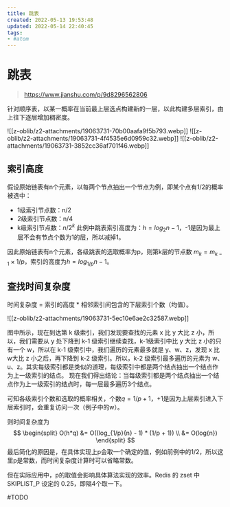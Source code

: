 ```yaml
---
title: 跳表
created: 2022-05-13 19:53:48
updated: 2022-05-14 22:40:45
tags: 
- #atom
---
```

# 跳表

>https://www.jianshu.com/p/9d8296562806

针对顺序表，以某一概率在当前最上层选点构建新的一层，以此构建多层索引，由上往下逐层增加稠密度。

![[z-oblib/z2-attachments/19063731-70b00aafa9f5b793.webp]]
![[z-oblib/z2-attachments/19063731-4f4535e6d0959c32.webp]]
![[z-oblib/z2-attachments/19063731-3852cc36af701f46.webp]]

## 索引高度

假设原始链表有n个元素，以每两个节点抽出一个节点为例，即某个点有1/2的概率被选中：
- 1级索引节点数：n/2
- 2级索引节点数：n/4
- k级索引节点数：$n/2^k$
此例中跳表索引高度为：$h = log_2{n} - 1$，-1是因为最上层不会有节点个数为1的层，所以减掉1。

因此原始链表有n个元素，各级跳表的选取概率为p，则第k层的节点数 $m_k = m_{k-1} \times 1/p$，索引的高度为$h = log_{1/p}{n} - 1$。

## 查找时间复杂度

时间复杂度 = 索引的高度 * 相邻索引间包含的下层索引个数（均值）。

![[z-oblib/z2-attachments/19063731-5ec10e6ae2c32587.webp]]

图中所示，现在到达第 k 级索引，我们发现要查找的元素 x 比 y 大比 z 小，所以，我们需要从 y 处下降到 k-1 级索引继续查找，k-1级索引中比 y 大比 z 小的只有一个 w，所以在 k-1 级索引中，我们遍历的元素最多就是 y、w、z，发现 x 比 w大比 z 小之后，再下降到 k-2 级索引。所以，k-2 级索引最多遍历的元素为 w、u、z。其实每级索引都是类似的道理，每级索引中都是两个结点抽出一个结点作为上一级索引的结点。 现在我们得出结论：当每级索引都是两个结点抽出一个结点作为上一级索引的结点时，每一层最多遍历3个结点。

可知各级索引个数和选取的概率相关，个数$q = 1/p + 1$，+1是因为上层索引进入下层索引时，会重复访问一次（例子中的w）。

则时间复杂度为
$$
\begin{split}
O(h*q) &= O((log_{1/p}{n} - 1) * (1/p + 1)) \\
&= O(log{n})
\end{split}
$$
最后简化的原因是，在具体实现上p会取一个确定的值，例如前例中的1/2，所以这里p是常数，而时间复杂度计算时可以省略常数。

但在实际应用中，p的取值会影响具体算法实现的效率。Redis 的 zset 中 SKIPLIST_P 设定的 0.25，即隔4个取一下。

#TODO 
